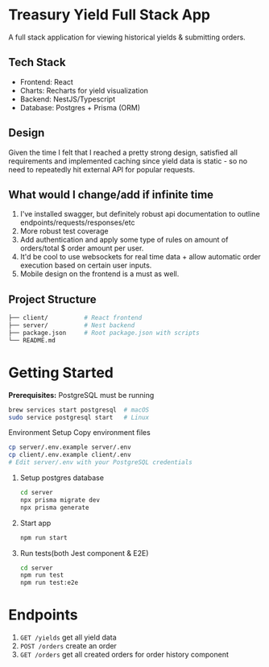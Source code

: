 # Treasury Yield Full Stack App
A full stack application for viewing historical yields & submitting orders.

## Tech Stack
* Frontend: React
* Charts: Recharts for yield visualization
* Backend: NestJS/Typescript
* Database: Postgres + Prisma (ORM)

## Design
Given the time I felt that I reached a pretty strong design,
satisfied all requirements and implemented caching since yield data
is static - so no need to repeatedly hit external API for popular requests.

## What would I change/add if infinite time
1. I've installed swagger, but definitely robust api documentation to outline endpoints/requests/responses/etc
2. More robust test coverage
3. Add authentication and apply some type of rules on amount of orders/total $ order amount per user.
4. It'd be cool to use websockets for real time data + allow automatic order execution based on certain user inputs.
5. Mobile design on the frontend is a must as well.

## Project Structure

```bash
├── client/          # React frontend
├── server/          # Nest backend
├── package.json     # Root package.json with scripts
└── README.md
```
# Getting Started
**Prerequisites:** PostgreSQL must be running
```bash
brew services start postgresql  # macOS
sudo service postgresql start   # Linux
```
Environment Setup
Copy environment files
```bash
cp server/.env.example server/.env
cp client/.env.example client/.env
# Edit server/.env with your PostgreSQL credentials
```
1. Setup postgres database
   ```bash
   cd server
   npx prisma migrate dev
   npx prisma generate
   ```
2. Start app
   ```bash
   npm run start
   ```
3. Run tests(both Jest component & E2E)
   ```bash
   cd server
   npm run test
   npm run test:e2e
   ```
# Endpoints
1. ```GET /yields``` get all yield data
2. ```POST /orders``` create an order
3. ```GET /orders``` get all created orders for order history component
   


